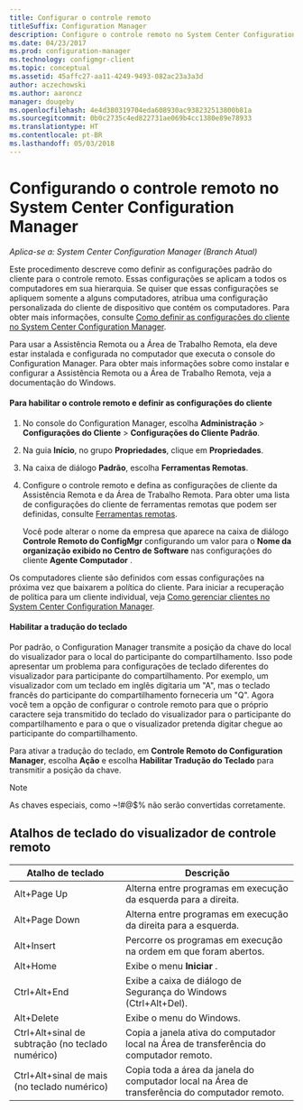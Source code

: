 ```yaml
---
title: Configurar o controle remoto
titleSuffix: Configuration Manager
description: Configure o controle remoto no System Center Configuration Manager.
ms.date: 04/23/2017
ms.prod: configuration-manager
ms.technology: configmgr-client
ms.topic: conceptual
ms.assetid: 45affc27-aa11-4249-9493-082ac23a3a3d
author: aczechowski
ms.author: aaroncz
manager: dougeby
ms.openlocfilehash: 4e4d380319704eda608930ac938232513800b81a
ms.sourcegitcommit: 0b0c2735c4ed822731ae069b4cc1380e89e78933
ms.translationtype: HT
ms.contentlocale: pt-BR
ms.lasthandoff: 05/03/2018
---
```

# <a name="configuring-remote-control-in-system-center-configuration-manager"></a>Configurando o controle remoto no System Center Configuration Manager

*Aplica-se a: System Center Configuration Manager (Branch Atual)*

 Este procedimento descreve como definir as configurações padrão do cliente para o controle remoto. Essas configurações se aplicam a todos os computadores em sua hierarquia. Se quiser que essas configurações se apliquem somente a alguns computadores, atribua uma configuração personalizada do cliente de dispositivo que contém os computadores. Para obter mais informações, consulte [Como definir as configurações do cliente no System Center Configuration Manager](../../../../core/clients/deploy/configure-client-settings.md). 

Para usar a Assistência Remota ou a Área de Trabalho Remota, ela deve estar instalada e configurada no computador que executa o console do Configuration Manager. Para obter mais informações sobre como instalar e configurar a Assistência Remota ou a Área de Trabalho Remota, veja a documentação do Windows.  

#### <a name="to-enable-remote-control-and-configure-client-settings"></a>Para habilitar o controle remoto e definir as configurações do cliente  

1.  No console do Configuration Manager, escolha **Administração** > **Configurações do Cliente** > **Configurações do Cliente Padrão**.  

4.  Na guia **Início**, no grupo **Propriedades**, clique em **Propriedades**.  

5.  Na caixa de diálogo **Padrão**, escolha **Ferramentas Remotas**.  

6.  Configure o controle remoto e defina as configurações de cliente da Assistência Remota e da Área de Trabalho Remota. Para obter uma lista de configurações do cliente de ferramentas remotas que podem ser definidas, consulte [Ferramentas remotas](../../../../core/clients/deploy/about-client-settings.md#remote-tools).  

    Você pode alterar o nome da empresa que aparece na caixa de diálogo **Controle Remoto do ConfigMgr** configurando um valor para o **Nome da organização exibido no Centro de Software** nas configurações do cliente **Agente Computador** .  

 Os computadores cliente são definidos com essas configurações na próxima vez que baixarem a política do cliente. Para iniciar a recuperação de política para um cliente individual, veja [Como gerenciar clientes no System Center Configuration Manager](../../../../core/clients/manage/manage-clients.md).  

#### <a name="enable-keyboard-translation"></a>Habilitar a tradução do teclado

Por padrão, o Configuration Manager transmite a posição da chave do local do visualizador para o local do participante do compartilhamento. Isso pode apresentar um problema para configurações de teclado diferentes do visualizador para participante do compartilhamento. Por exemplo, um visualizador com um teclado em inglês digitaria um "A", mas o teclado francês do participante do compartilhamento forneceria um "Q". Agora você tem a opção de configurar o controle remoto para que o próprio caractere seja transmitido do teclado do visualizador para o participante do compartilhamento e para o que o visualizador pretenda digitar chegue ao participante do compartilhamento.

Para ativar a tradução do teclado, em **Controle Remoto do Configuration Manager**, escolha **Ação** e escolha **Habilitar Tradução do Teclado** para transmitir a posição da chave.

> [!NOTE]
>
> As chaves especiais, como ~!#@$% não serão convertidas corretamente.


## <a name="keyboard-shortcuts-for-the-remote-control-viewer"></a>Atalhos de teclado do visualizador de controle remoto

|Atalho de teclado|Descrição|  
|-----------------------|-----------------|  
|Alt+Page Up|Alterna entre programas em execução da esquerda para a direita.|  
|Alt+Page Down|Alterna entre programas em execução da direita para a esquerda.|  
|Alt+Insert|Percorre os programas em execução na ordem em que foram abertos.|  
|Alt+Home|Exibe o menu **Iniciar** .|  
|Ctrl+Alt+End|Exibe a caixa de diálogo de Segurança do Windows (Ctrl+Alt+Del).|  
|Alt+Delete|Exibe o menu do Windows.|  
|Ctrl+Alt+sinal de subtração (no teclado numérico)|Copia a janela ativa do computador local na Área de transferência do computador remoto.|  
|Ctrl+Alt+sinal de mais (no teclado numérico)|Copia toda a área da janela do computador local na Área de transferência do computador remoto.|  
